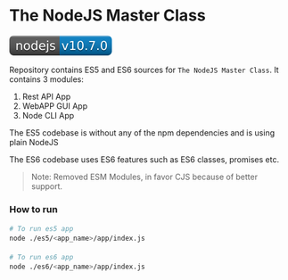 # The NodeJS Master Class

![nodejs-v10.7.0](./resources/node-version.svg)

Repository contains ES5 and ES6 sources for
`The NodeJS Master Class`. It contains 3 modules:
1. Rest API App
2. WebAPP GUI App
3. Node CLI App

The ES5 codebase is without any of the npm dependencies
and is using plain NodeJS

The ES6 codebase uses ES6 features such as ES6 classes, promises etc.
> Note: Removed ESM Modules, in favor CJS because of better support.

### How to run

```bash
# To run es5 app
node ./es5/<app_name>/app/index.js

# To run es6 app
node ./es6/<app_name>/app/index.js
```
